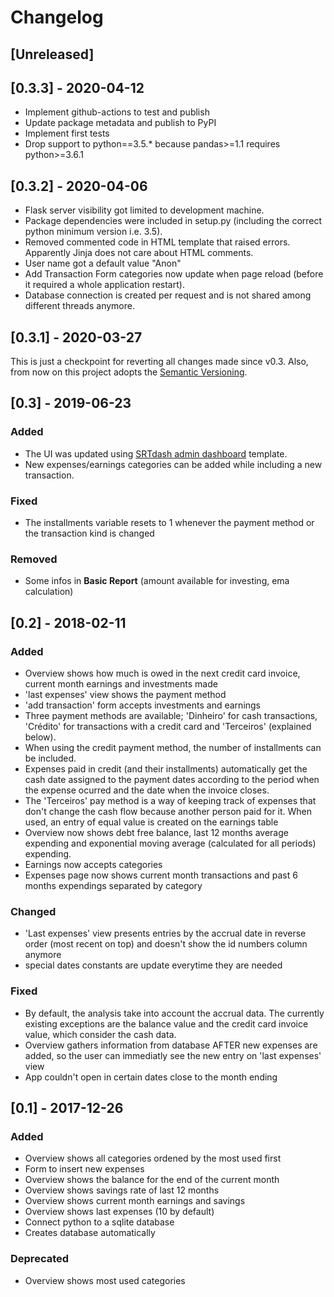 # Changelog

## [Unreleased]

## [0.3.3] - 2020-04-12

- Implement github-actions to test and publish
- Update package metadata and publish to PyPI
- Implement first tests
- Drop support to python==3.5.* because pandas>=1.1 requires python>=3.6.1

## [0.3.2] - 2020-04-06

- Flask server visibility got limited to development machine.
- Package dependencies were included in setup.py (including the correct 
python minimum version i.e. 3.5).
- Removed commented code in HTML template that raised errors. Apparently
 Jinja does not care about HTML comments.
- User name got a default value "Anon"
- Add Transaction Form categories now update when page reload (before 
it required a whole application restart).
- Database connection is created per request and is not shared among 
different threads anymore.

## [0.3.1] - 2020-03-27

This is just a checkpoint for reverting all changes made since v0.3. 
Also, from now on this project adopts the [Semantic Versioning](https://semver.org/). 

## [0.3] - 2019-06-23
### Added
- The UI was updated using 
[SRTdash admin dashboard](https://github.com/puikinsh/srtdash-admin-dashboard) template.
- New expenses/earnings categories can be added while including a new transaction.

### Fixed
- The installments variable resets to 1 whenever the payment method or the 
transaction kind is changed

### Removed
- Some infos in **Basic Report** (amount available for investing, ema calculation)

## [0.2] - 2018-02-11
### Added
 - Overview shows how much is owed in the next credit card invoice, current month 
 earnings and investments made
 - 'last expenses' view shows the payment method
 - 'add transaction' form accepts investments and earnings
 - Three payment methods are available; 'Dinheiro' for cash transactions, 
 'Crédito' for transactions with a credit card and 'Terceiros' (explained below).
 - When using the credit payment method, the number of installments can be included.
 - Expenses paid in credit (and their installments) automatically get the 
 cash date assigned to the payment dates according to the period when the 
 expense ocurred and the date when the invoice closes. 
 - The 'Terceiros' pay method is a way of keeping track of expenses that 
 don't change the cash flow because another person paid for it. When used, 
 an entry of equal value is created on the earnings table
 - Overview now shows debt free balance, last 12 months average expending and 
 exponential moving average (calculated for all periods) expending.
 - Earnings now accepts categories
 - Expenses page now shows current month transactions and past 6 months 
 expendings separated by category

### Changed
 - 'Last expenses' view presents entries by the accrual date in reverse order (most recent on top) and doesn't show the id numbers column anymore
 - special dates constants are update everytime they are needed

### Fixed
 - By default, the analysis take into account the accrual data. The currently existing exceptions are the balance value and the credit card invoice value, which consider the cash data.
 - Overview gathers information from database AFTER new expenses are added, so the user can immediatly see the new entry on 'last expenses' view
 - App couldn't open in certain dates close to the month ending
 
## [0.1] - 2017-12-26
### Added
 - Overview shows all categories ordened by the most used first
 - Form to insert new expenses
 - Overview shows the balance for the end of the current month
 - Overview shows savings rate of last 12 months
 - Overview shows current month earnings and savings
 - Overview shows last expenses (10 by default)
 - Connect python to a sqlite database
 - Creates database automatically

### Deprecated
 - Overview shows most used categories
